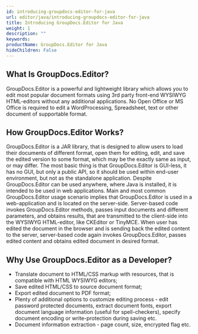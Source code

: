 ```yaml
---
id: introducing-groupdocs-editor-for-java
url: editor/java/introducing-groupdocs-editor-for-java
title: Introducing GroupDocs.Editor for Java
weight: 1
description: ""
keywords: 
productName: GroupDocs.Editor for Java
hideChildren: False
---
```

## What Is GroupDocs.Editor?

GroupDocs.Editor is a powerful and lightweight library which allows you to edit most popular document formats using 3rd party front-end WYSIWYG HTML-editors without any additional applications. No Open Office or MS Office is required to edit a WordProcessing, Spreadsheet, text or other document of supportable format.

## How GroupDocs.Editor Works?

GroupDocs.Editor is a JAR library, that is designed to allow users to load their documents of different format, open them for editing, edit, and save the edited version to some format, which may be the exactly same as input, or may differ. The most basic thing is that GroupDocs.Editor is GUI-less, it has no GUI, but only a public API, so it should be used within end-user environment, but not as the standalone application. Despite GroupDocs.Editor can be used anywhere, where Java is installed, it is intended to be used in web applications. Main and most common GroupDocs.Editor usage scenario implies that GroupDocs.Editor is used in a web-application and is located on the server-side. Server-based code invokes GroupDocs.Editor methods, passes input documents and different parameters, and obtains results, that are transmitted to the client-side into the WYSIWYG HTML-editor, like CKEditor or TinyMCE. When user has edited the document in the browser and is sending back the edited content to the server, server-based code again invokes GroupDocs.Editor, passes edited content and obtains edited document in desired format.

## Why Use GroupDocs.Editor as a Developer?

*   Translate document to HTML/CSS markup with resources, that is compatible with HTML WYSIWYG editors;    
*   Save edited HTML/CSS to source document format;    
*   Export edited document to PDF format;    
*   Plenty of additional options to customize editing process - edit password protected documents, extract document fonts, export document language information (useful for spell-checkers), specify document encoding or write-protection during saving etc.    
*   Document information extraction - page count, size, encrypted flag etc.
